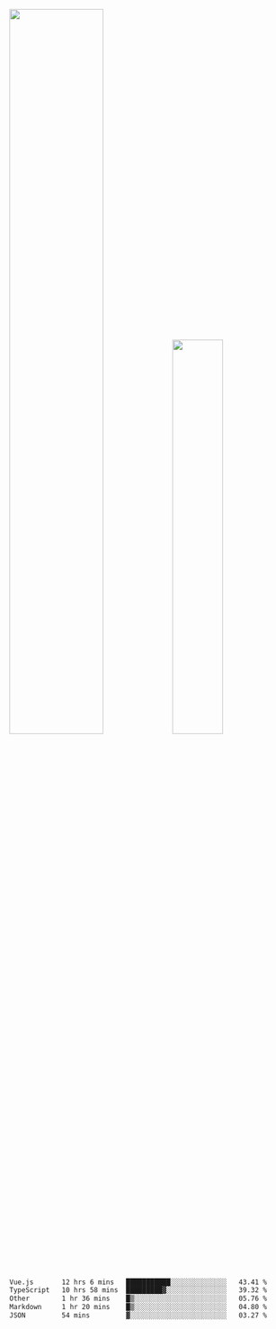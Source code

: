 <img align="" width="57.5%" src="https://github-readme-stats.vercel.app/api?username=Dream4ever&hide_title=true&hide_border=true&count_private=true&show_icons=true&include_all_commits=true&line_height=21" /><img align="" width="42.4%" src="https://github-readme-stats.vercel.app/api/top-langs/?username=Dream4ever&hide_title=true&count_private=true&show_icons=true&langs_count=6&hide_border=true&layout=compact" />

<!--START_SECTION:waka-->

```txt
Vue.js       12 hrs 6 mins   ███████████░░░░░░░░░░░░░░   43.41 %
TypeScript   10 hrs 58 mins  █████████▓░░░░░░░░░░░░░░░   39.32 %
Other        1 hr 36 mins    █▒░░░░░░░░░░░░░░░░░░░░░░░   05.76 %
Markdown     1 hr 20 mins    █▒░░░░░░░░░░░░░░░░░░░░░░░   04.80 %
JSON         54 mins         ▓░░░░░░░░░░░░░░░░░░░░░░░░   03.27 %
```

<!--END_SECTION:waka-->

